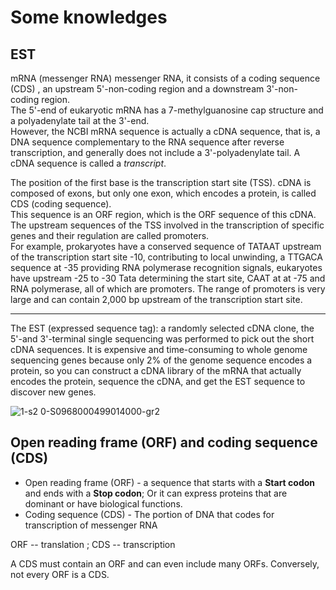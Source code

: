# Some knowledges
## EST
mRNA (messenger RNA) messenger RNA, it consists of a coding sequence (CDS) , an upstream 5'-non-coding region and a downstream 3'-non-coding region.   
The 5'-end of eukaryotic mRNA has a 7-methylguanosine cap structure and a polyadenylate tail at the 3'-end.    
However, the NCBI mRNA sequence is actually a cDNA sequence, that is, a DNA sequence complementary to the RNA sequence after reverse transcription, and generally does not include a 3'-polyadenylate tail. A cDNA sequence is called a *transcript*.    

The position of the first base is the transcription start site (TSS). cDNA is composed of exons, but only one exon, which encodes a protein, is called CDS (coding sequence).   
This sequence is an ORF region, which is the ORF sequence of this cDNA. The upstream sequences of the TSS involved in the transcription of specific genes and their regulation are called promoters.   
For example, prokaryotes have a conserved sequence of TATAAT upstream of the transcription start site -10, contributing to local unwinding, a TTGACA sequence at -35 providing RNA polymerase recognition signals, eukaryotes have upstream -25 to -30 Tata determining the start site, CAAT at at -75 and RNA polymerase, all of which are promoters. The range of promoters is very large and can contain 2,000 bp upstream of the transcription start site. 

---

The EST (expressed sequence tag): a randomly selected cDNA clone, the 5'-and 3'-terminal single sequencing was performed to pick out the short cDNA sequences. It is expensive and time-consuming to whole genome sequencing genes because only 2% of the genome sequence encodes a protein, so you can construct a cDNA library of the mRNA that actually encodes the protein, sequence the cDNA, and get the EST sequence to discover new genes.

![1-s2 0-S0968000499014000-gr2](https://user-images.githubusercontent.com/113126173/197329619-58950574-22f1-494c-ac66-77a7a5051e8b.jpg)

## Open reading frame (ORF) and coding sequence (CDS)
+ Open reading frame (ORF) - a sequence that starts with a **Start codon** and ends with a **Stop codon**; Or it can express proteins that are dominant or have biological functions.
+ Coding sequence (CDS) - The portion of DNA that codes for transcription of messenger RNA

ORF -- translation ; CDS -- transcription

A CDS must contain an ORF and can even include many ORFs. Conversely, not every ORF is a CDS.
